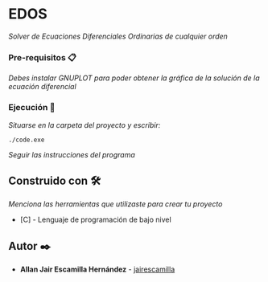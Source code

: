 # EDOS

_Solver de Ecuaciones Diferenciales Ordinarias de cualquier orden_


### Pre-requisitos 📋

_Debes instalar GNUPLOT para poder obtener la gráfica de la solución de la ecuación diferencial_


### Ejecución 🔧

_Situarse en la carpeta del proyecto y escribir:_

```
./code.exe
```

_Seguir las instrucciones del programa_


## Construido con 🛠️

_Menciona las herramientas que utilizaste para crear tu proyecto_

* [C] - Lenguaje de programación de bajo nivel


## Autor ✒️


* **Allan Jair Escamilla Hernández** - [jairescamilla](https://github.com/jairescamilla)
